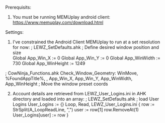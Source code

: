 Prerequisits:
1. You must be running MEMUplay android client:
	https://www.memuplay.com/download.html
	
Settings:
1. I've constrained the Android Client MEMUplay to run at a set resolution for now:
; LEWZ_SetDefaults.ahk
	; Define desired window position and size	
	Global App_Win_X := 0
	Global App_Win_Y := 0
	Global App_WinWidth := 730
	Global App_WinHeight := 1249

; CowNinja_Functions.ahk
Check_Window_Geometry:
	WinMove, %FoundAppTitle%, , App_Win_X, App_Win_Y, App_WinWidth, App_WinHeight ; Move the window preset coords

2. Account details are retrieved from LEWZ_User_Logins.ini in AHK directory and loaded into an array:
; LEWZ_SetDefaults.ahk
; load User Logins
User_Logins := {}
Loop, Read, LEWZ_User_Logins.ini
{
	row := StrSplit(A_LoopReadLine, ",")
	user := row[1]
	row.RemoveAt(1)
	User_Logins[user] := row
}
